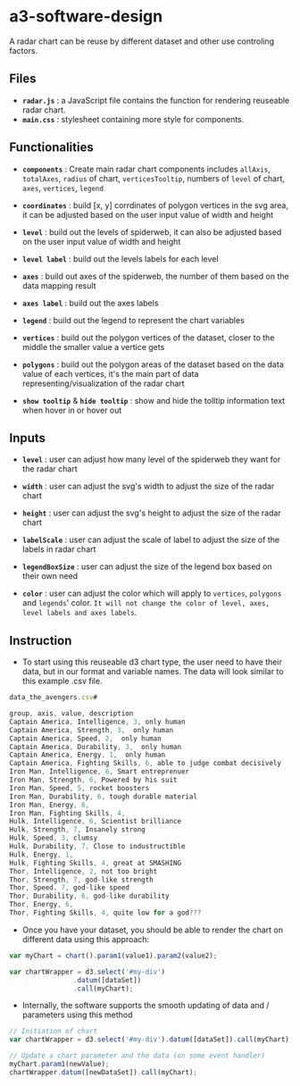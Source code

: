 # a3-software-design

A radar chart can be reuse by different dataset and other use controling factors.

## Files

- **`radar.js`** : a JavaScript file contains the function for rendering reuseable radar chart.
- **`main.css`** : stylesheet containing more style for components.

## Functionalities

- **`components`** : Create main radar chart components includes `allAxis`, `totalAxes`, `radius` of chart, `verticesTooltip`, numbers of `level` of chart, `axes`, `vertices`, `legend`

- **`coordinates`** : build [x, y] corrdinates of polygon vertices in the svg area, it can be adjusted based on the user input value of width and height

- **`level`** : build out the levels of spiderweb, it can also be adjusted based on the user input value of width and height

- **`level label`** : build out the levels labels for each level

- **`axes`** : build out axes of the spiderweb, the number of them based on the data mapping result

- **`axes label`** : build out the axes labels

- **`legend`** : build out the legend to represent the chart variables

- **`vertices`** : build out the polygon vertices of the dataset, closer to the middle the smaller value a vertice gets

- **`polygons`** : build out the polygon areas of the dataset based on the data value of each vertices, it's the main part of data representing/visualization of the radar chart

- **`show tooltip`** & **`hide tooltip`** : show and hide the tolltip information text when hover in or hover out

## Inputs

- **`level`** : user can adjust how many level of the spiderweb they want for the radar chart

- **`width`** : user can adjust the svg's width to adjust the size of the radar chart

- **`height`** : user can adjust the svg's height to adjust the size of the radar chart

- **`labelScale`** : user can adjust the scale of label to adjust the size of the labels in radar chart

- **`legendBoxSize`** : user can adjust the size of the legend box based on their own need

- **`color`** : user can adjust the color which will apply to `vertices`, `polygons` and `legends`' color. `It will not change the color of level, axes, level labels and axes labels`.

## Instruction

- To start using this reuseable d3 chart type, the user need to have their data, but in our format and variable names. The data will look similar to this example .csv file.

```js
data_the_avengers.csv#

group, axis, value, description
Captain America, Intelligence, 3, only human
Captain America, Strength, 3,  only human
Captain America, Speed, 2,  only human
Captain America, Durability, 3,  only human
Captain America, Energy, 1,  only human
Captain America, Fighting Skills, 6, able to judge combat decisively 
Iron Man, Intelligence, 6, Smart entreprenuer
Iron Man, Strength, 6, Powered by his suit
Iron Man, Speed, 5, rocket boosters
Iron Man, Durability, 6, tough durable material
Iron Man, Energy, 6, 
Iron Man, Fighting Skills, 4, 
Hulk, Intelligence, 6, Scientist brilliance
Hulk, Strength, 7, Insanely strong
Hulk, Speed, 3, clumsy
Hulk, Durability, 7, Close to industructible
Hulk, Energy, 1, 
Hulk, Fighting Skills, 4, great at SMASHING
Thor, Intelligence, 2, not too bright
Thor, Strength, 7, god-like strength
Thor, Speed, 7, god-like speed
Thor, Durability, 6, god-like durability
Thor, Energy, 6, 
Thor, Fighting Skills, 4, quite low for a god???

```
- Once you have your dataset, you should be able to render the chart on different data using this approach:

```js
var myChart = chart().param1(value1).param2(value2);

var chartWrapper = d3.select('#my-div')
                .datum([dataSet]) 
                .call(myChart);
```

- Internally, the software supports the smooth updating of data and / parameters using this method

```js
// Initiation of chart
var chartWrapper = d3.select('#my-div').datum([dataSet]).call(myChart); 

// Update a chart parameter and the data (on some event handler)
myChart.param1(newValue);
chartWrapper.datum([newDataSet]).call(myChart);
```



